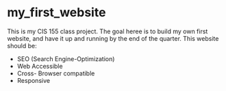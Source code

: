 # my_first_website
This is my CIS 155 class project. The goal heree is to build my own first website, and have it up and running by the end of the quarter.
This website should be:
- SEO (Search Engine-Optimization)
- Web Accessible
- Cross- Browser compatible
- Responsive
